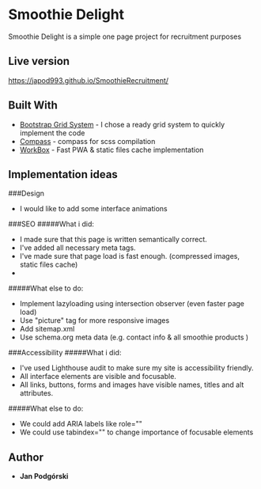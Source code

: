 # Smoothie Delight

Smoothie Delight is a simple one page project for recruitment purposes

## Live version

https://japod993.github.io/SmoothieRecruitment/

## Built With

* [Bootstrap Grid System](https://getbootstrap.com/) - I chose a ready grid system to quickly implement the code
* [Compass](http://compass-style.org/) - compass for scss compilation
* [WorkBox](https://developers.google.com/web/tools/workbox/) - Fast PWA & static files cache implementation

## Implementation ideas

###Design
* I would like to add some interface animations

###SEO
#####What i did:
* I made sure that this page is written semantically correct.
* I've added all necessary meta tags.
* I've made sure that page load is fast enough. (compressed images, static files cache)
* 
#####What else to do:
* Implement lazyloading using intersection observer (even faster page load)
* Use "picture" tag for more responsive images
* Add sitemap.xml
* Use schema.org meta data (e.g. contact info & all smoothie products )

###Accessibility
#####What i did:
* I've used Lighthouse audit to make sure my site is accessibility friendly.
* All interface elements are visible and focusable.
* All links, buttons, forms and images have visible names, titles and alt attributes.

#####What else to do:
* We could add ARIA labels like role="" 
* We could use tabindex="" to change importance of focusable elements

## Author

* **Jan Podgórski**